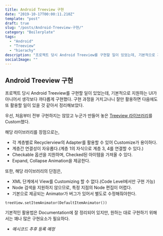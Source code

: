 ```yaml
---
title: Android Treeview 구현
date: "2019-10-17T00:00:11.210Z"
template: "post"
draft: true
slug: "/posts/Android-Treeview-구현/"
category: "Boilerplate"
tags:
  - "Android"
  - "Treeview"
  - "hierachy"
description: "프로젝트 당시 Android Treeview를 구현할 일이 있었는데, 기본적으로 지원하는 UI가 아니어서 생각보다 까다롭게 구현했다. 구현 과정을 거치고나니 잘만 활용하면 다음에도 또 활용할 일이 있을 것 같아서 정리해보았다."
socialImage: ""
---
```


## Android Treeview 구현

프로젝트 당시 Android Treeview를 구현할 일이 있었는데, 기본적으로 지원하는 UI가 아니어서 생각보다 까다롭게 구현했다. 구현 과정을 거치고나니 잘만 활용하면 다음에도 또 활용할 일이 있을 것 같아서 정리해보았다.

우선, 처음부터 전부 구현하지는 않았고 누군가 만들어 놓은 [Treeview 라이브러리](https://github.com/shineM/TreeView)를 Custom했다.

해당 라이브러리를 장점으로는,
- 각 계층별로 Recyclerview의 Adapter를 활용할 수 있어 Customize가 용이하다.
- 계층간 연결성이 자유롭다.(계층 1의 자식으로 계층 3, 4를 연결할 수 있다.)
- Checkable 옵션을 지원하며, Checked된 아이템을 가져올 수 있다.
- Expand, Collapse Animation을 제공한다.

또한, 해당 라이브러리의 단점은,
- XML 단계에서 View를 Customizing 할 수 없다.(Code Level에서만 구현 가능)
- Node 검색을 지원하지 않으므로, 특정 지점의 Node 편집이 어렵다.
- 기본으로 제공되는 Animator가 버그가 있어서 별도로 수정해줘야한다.
```
treeView.setItemAnimator(DefaultItemAnimator())
```

기본적인 활용법은 Documentation에 잘 정리되어 있지만, 원하는 대로 구현하기 위해서는 꽤나 많은 구현요소가 필요하다.

- *예시코드 추후 등록 예정*